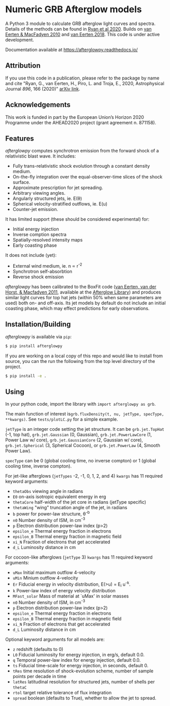 # Numeric GRB Afterglow models

A Python 3 module to calculate GRB afterglow light curves and spectra. Details of the methods can be found in [Ryan et al 2020](https://ui.adsabs.harvard.edu/abs/2020ApJ...896..166R/abstract). Builds on [van Eerten & MacFadyen 2010](https://arxiv.org/abs/1006.5125) and [van Eerten 2018](https://arxiv.org/abs/1801.01848).  This code is under active development.

Documentation available at <https://afterglowpy.readthedocs.io/>

## Attribution

If you use this code in a publication, please refer to the package by name and cite "Ryan, G., van Eerten, H., Piro, L. and Troja, E., 2020, Astrophysical Journal *896*, 166 (2020)" [arXiv link](https://arxiv.org/abs/1909.11691).

## Acknowledgements

This work is funded in part by the European Union’s Horizon 2020 Programme under the AHEAD2020 project (grant agreement n. 871158).

## Features

_afterglowpy_ computes synchrotron emission from the forward shock of a relativistic blast wave.  It includes:
- Fully trans-relativistic shock evolution through a constant density medium.
- On-the-fly integration over the equal-observer-time slices of the shock surface.
- Approximate prescription for jet spreading.
- Arbitrary viewing angles.
- Angularly structured jets, ie. E(&theta;)
- Spherical velocity-stratified outflows, ie. E(u)
- Counter-jet emission.

It has limited support (these should be considered experimental) for:
- Initial energy injection
- Inverse comption spectra
- Spatially-resolved intensity maps
- Early coasting phase

It does not include (yet):
- External wind medium, ie. n &prop; r<sup>-2</sup>
- Synchrotron self-absorbtion
- Reverse shock emission

_afterglowpy_ has been calibrated to the BoxFit code ([van Eerten, van der Horst, & Macfadyen 2011](https://arxiv.org/abs/1110.5089), available at the [Afterglow Library](https://cosmo.nyu.edu/afterglowlibrary/boxfit2011.html)) and produces similar light curves for top hat jets (within 50% when same parameters are used) both on- and off-axis.  Its jet models by default do not include an initial coasting phase, which may effect predictions for early observations.

## Installation/Building


_afterglowpy_ is available via `pip`:
```bash
$ pip install afterglowpy
```

If you are working on a local copy of this repo and would like to install from source, you can the run the following from the top level directory of the project.
```bash
$ pip install -e .
```

## Using

In your python code, import the library with `import afterglowpy as grb`.  

The main function of interest is`grb.fluxDensity(t, nu, jetType, specType, **kwargs)`.  See `tests/plotLC.py` for a simple example.

`jetType` is an integer code setting the jet structure. It can be `grb.jet.TopHat` (-1, top hat), `grb.jet.Gaussian` (0, Gaussian), `grb.jet.PowerLawCore` (1, Power Law w/ core), `grb.jet.GaussianCore` (2, Gaussian w/ core), `grb.jet.Spherical` (3, Spherical Cocoon), or `grb.jet.PowerLaw` (4, Smooth Power Law).  

`specType` can be 0 (global cooling time, no inverse compton) or 1 (global cooling time, inverse compton).

For jet-like afterglows (`jetTypes` -2, -1, 0, 1, 2, and 4) `kwargs` has 11 required keyword arguments:
- `thetaObs` viewing angle in radians
- `E0` on-axis isotropic equivalent energy in erg
- `thetaCore` half-width of the jet core in radians (jetType specific)
- `thetaWing` "wing" truncation angle of the jet, in radians
- `b` power for power-law structure, &theta;<sup>-b</sup>
- `n0` Number density of ISM, in cm<sup>-3</sup>
- `p` Electron distribution power-law index (p>2)
- `epsilon_e` Thermal energy fraction in electrons
- `epsilon_B` Thermal energy fraction in magnetic field
- `xi_N` Fraction of electrons that get accelerated
- `d_L` Luminosity distance in cm

For cocoon-like afterglows (`jetType` 3) `kwargs` has 11 required keyword arguments:
- `uMax` Initial maximum outflow 4-velocity
- `uMin` Minium outflow 4-velocity
- `Er` Fiducial energy in velocity distribution, E(>u) = E<sub>i</sub>  u<sup>-k</sup>.
- `k` Power-law index of energy velocity distribution  
- `MFast_solar` Mass of material at `uMax' in solar masses
- `n0` Number density of ISM, in cm<sup>-3</sup>
- `p` Electron distribution power-law index (p>2)
- `epsilon_e` Thermal energy fraction in electrons
- `epsilon_B` Thermal energy fraction in magnetic field
- `xi_N` Fraction of electrons that get accelerated
- `d_L` Luminosity distance in cm

Optional keyword arguments for all models are:
- `z` redshift (defaults to 0)
- `L0` Fiducial luminosity for energy injection, in erg/s, default 0.0.
- `q` Temporal power-law index for energy injection, default 0.0.
- `ts` Fiducial time-scale for energy injection, in seconds, default 0.
- `tRes` time resolution of shock-evolution scheme, number of sample points per decade in time
- `latRes` latitudinal resolution for structured jets, number of shells per `thetaC`
- `rtol` target relative tolerance of flux integration
- `spread` boolean (defaults to True), whether to allow the jet to spread.



